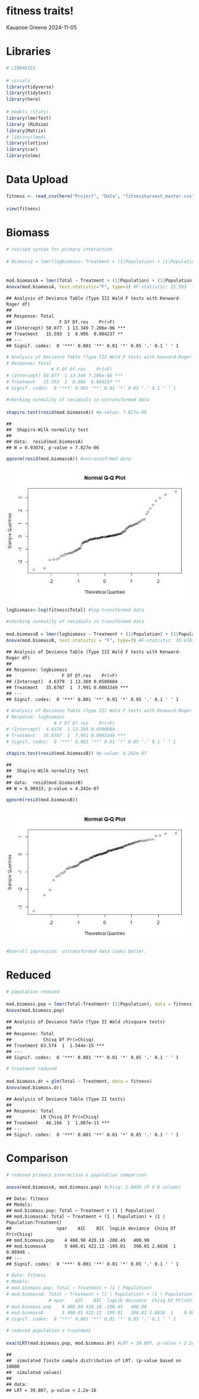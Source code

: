 fitness traits!
================
Kauanoe Greene
2024-11-05

# Libraries

``` r
# LIBRARIES

# visuals
library(tidyverse)
library(tidytext)
library(here)

# models (stats)
library(lmerTest)
library (RLRsim)
library(Matrix)
# library(lme4)
library(lattice)
library(car)
library(nlme)
```

# Data Upload

``` r
fitness <- read_csv(here("Project", "Data", "fitnessharvest_master.csv"))

view(fitness)
```

# Biomass

``` r
# revised syntax for primary interaction

# Biomass2 = lmer(logbiomass~ Treatment + (1|Population) + (1|Population:Treatment), data=Kauanoe.drought.fitness, na.action = na.omit)


mod.biomassA = lmer(Total ~ Treatment + (1|Population) + (1|Population:Treatment), data = fitness, na.action = na.omit)
Anova(mod.biomassA, test.statistic="F", type=3) #F-statistic: 15.593  (Drought column) **
```

    ## Analysis of Deviance Table (Type III Wald F tests with Kenward-Roger df)
    ## 
    ## Response: Total
    ##                  F Df Df.res    Pr(>F)    
    ## (Intercept) 50.077  1 13.349 7.206e-06 ***
    ## Treatment   15.593  1  8.006  0.004237 ** 
    ## ---
    ## Signif. codes:  0 '***' 0.001 '**' 0.01 '*' 0.05 '.' 0.1 ' ' 1

``` r
# Analysis of Deviance Table (Type III Wald F tests with Kenward-Roger df)
# Response: Total
                 # F Df Df.res    Pr(>F)    
# (Intercept) 50.077  1 13.349 7.206e-06 ***
# Treatment   15.593  1  8.006  0.004237 ** 
# Signif. codes:  0 ‘***’ 0.001 ‘**’ 0.01 ‘*’ 0.05 ‘.’ 0.1 ‘ ’ 1
```

``` r
#checking normality of residuals in untransformed data

shapiro.test(resid(mod.biomassA)) #p-value: 7.827e-06
```

    ## 
    ##  Shapiro-Wilk normality test
    ## 
    ## data:  resid(mod.biomassA)
    ## W = 0.93074, p-value = 7.827e-06

``` r
qqnorm(resid(mod.biomassA)) #untransofrmed data
```

![](../Output/unnamed-chunk-3-1.png)<!-- -->

``` r
logbiomass<-log(fitness$Total) #log-transformed data
```

``` r
#checking normality of residuals in transformed data

mod.biomassB = lmer(logbiomass ~ Treatment + (1|Population) + (1|Population:Treatment), data = fitness, na.action = na.omit)
Anova(mod.biomassB, test.statistic = "F", type=3) #F-statistic: 35.6707
```

    ## Analysis of Deviance Table (Type III Wald F tests with Kenward-Roger df)
    ## 
    ## Response: logbiomass
    ##                   F Df Df.res    Pr(>F)    
    ## (Intercept)  4.6379  1 13.369 0.0500684 .  
    ## Treatment   35.6707  1  7.991 0.0003349 ***
    ## ---
    ## Signif. codes:  0 '***' 0.001 '**' 0.01 '*' 0.05 '.' 0.1 ' ' 1

``` r
# Analysis of Deviance Table (Type III Wald F tests with Kenward-Roger df)
# Response: logbiomass
                  # F Df Df.res    Pr(>F)    
# (Intercept)  4.6379  1 13.369 0.0500684 .  
# Treatment   35.6707  1  7.991 0.0003349 ***
# Signif. codes:  0 ‘***’ 0.001 ‘**’ 0.01 ‘*’ 0.05 ‘.’ 0.1 ‘ ’ 1
```

``` r
shapiro.test(resid(mod.biomassB)) #p-value: 4.242e-07
```

    ## 
    ##  Shapiro-Wilk normality test
    ## 
    ## data:  resid(mod.biomassB)
    ## W = 0.90933, p-value = 4.242e-07

``` r
qqnorm(resid(mod.biomassB))
```

![](../Output/unnamed-chunk-7-1.png)<!-- -->

``` r
#Overall impression: untransformed data looks better.
```

# Reduced

``` r
# population reduced

mod.biomass.pop = lmer(Total~Treatment+ (1|Population), data = fitness)
Anova(mod.biomass.pop)
```

    ## Analysis of Deviance Table (Type II Wald chisquare tests)
    ## 
    ## Response: Total
    ##            Chisq Df Pr(>Chisq)    
    ## Treatment 63.574  1  1.544e-15 ***
    ## ---
    ## Signif. codes:  0 '***' 0.001 '**' 0.01 '*' 0.05 '.' 0.1 ' ' 1

``` r
# treatment reduced

mod.biomass.dr = glm(Total ~ Treatment, data = fitness)
Anova(mod.biomass.dr)
```

    ## Analysis of Deviance Table (Type II tests)
    ## 
    ## Response: Total
    ##           LR Chisq Df Pr(>Chisq)    
    ## Treatment   46.166  1  1.087e-11 ***
    ## ---
    ## Signif. codes:  0 '***' 0.001 '**' 0.01 '*' 0.05 '.' 0.1 ' ' 1

# Comparison

``` r
# reduced primary interaction x population comparison

anova(mod.biomassA, mod.biomass.pop) #chisq: 2.8836 (P X D column)
```

    ## Data: fitness
    ## Models:
    ## mod.biomass.pop: Total ~ Treatment + (1 | Population)
    ## mod.biomassA: Total ~ Treatment + (1 | Population) + (1 | Population:Treatment)
    ##                 npar    AIC    BIC  logLik deviance  Chisq Df Pr(>Chisq)  
    ## mod.biomass.pop    4 408.90 420.18 -200.45   400.90                       
    ## mod.biomassA       5 408.01 422.12 -199.01   398.01 2.8836  1    0.08948 .
    ## ---
    ## Signif. codes:  0 '***' 0.001 '**' 0.01 '*' 0.05 '.' 0.1 ' ' 1

``` r
# Data: fitness
# Models:
# mod.biomass.pop: Total ~ Treatment + (1 | Population)
# mod.biomassA: Total ~ Treatment + (1 | Population) + (1 | Population:Treatment)
                # npar    AIC    BIC  logLik deviance  Chisq Df Pr(>Chisq)  
# mod.biomass.pop    4 408.90 420.18 -200.45   400.90                       
# mod.biomassA       5 408.01 422.12 -199.01   398.01 2.8836  1    0.08948 .
# Signif. codes:  0 ‘***’ 0.001 ‘**’ 0.01 ‘*’ 0.05 ‘.’ 0.1 ‘ ’ 1
```

``` r
# reduced population x treatment

exactLRT(mod.biomass.pop, mod.biomass.dr) #LRT = 39.807, p-value < 2.2e-16 (Pop column) ***
```

    ## 
    ##  simulated finite sample distribution of LRT. (p-value based on 10000
    ##  simulated values)
    ## 
    ## data:  
    ## LRT = 39.807, p-value < 2.2e-16
